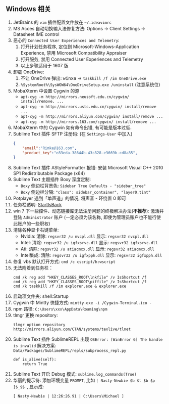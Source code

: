 ## Windows 相关

1. JetBrains 的 `vim` 插件配置文件放在 `~/.ideavimrc`
1. MS Acces 自动切换输入法修复方法:
   Options -> Client Settings -> Datasheet IME control
1. 恶心的 `Connected User Experiences and Telemetry`:
    1. 打开计划任务程序, 定位到 Microsoft-Windows-Application Experience,
        禁用 Microsoft Compatibility Appraiser
    2. 打开服务, 禁用 Connected User Experiences and Telemetry
    3. 以上步骤适用于 1607 版
1. 卸载 OneDrive:
    1. 不让 OneDrive 弹出: <kbd>win</kbd><kbd>x</kbd><kbd>a</kbd>
       -> `taskkill /f /im OneDrive.exe`
    2. `%SystemRoot%\SysWOW64\OneDriveSetup.exe /uninstall` (注意系统位)
1. MobaXterm 中设置 Cygwin 的源
    - `apt-cyg -m http://mirrors.neusoft.edu.cn/cygwin/ install/remove. ...`
    - `apt-cyg -m http://mirrors.ustc.edu.cn/cygwin/ install/remove ...`
    - `apt-cyg -m http://mirrors.aliyun.com/cygwin/ install/remove ...`
    - `apt-cyg -m http://mirrors.163.com/cygwin/ install/remove ...`
1. MobaXterm 中的 Cygwin 如有命令出错, 有可能是版本过低.
1. Sublime Text 插件 SFTP 注册码: (在 `Settings-User` 中加入)
    ```json
    {
        "email":"Rimke@163.com",
        "product_key":"e83eda-38644b-43c828-e3669b-cd8a85",
    }
    ```
1. Sublime Text 插件 AStyleFormatter 报错:
   安装 Microsoft Visual C++ 2010 SP1 Redistributable Package (x64)
1. Sublime Text 主题插件 Boxy 深度定制:
    - `Boxy` 侧边栏背景色: `Sidebar Tree Defaults - "sidebar_tree"`
    - `Boxy` 侧边栏分隔: `"class": sidebar_container", "layer0.tint"`
1. Potplayer 遇到「单声道」的情况, 将声音 - 环绕置 0 即可
1. 任务栏透明: [StartIsBack](http://www.zdfans.com/5573.html)
1. win 7 下一些控件、动态链接库无法注册问题的终极解决办法(**不推荐**):
   激活并登陆 `Administrator` 账户 (一定必须为该名称,
   即使为管理员账户也不能行使此账户的一些职权)
1. 清除各种显卡右键菜单:
    - Nvidia:
          清除: `regsvr32 /u nvcpl.dll`
          显示: `regsvr32 nvcpl.dll`
    - Intel:
          清除: `regsvr32 /u igfxsrvc.dll`
          显示: `regsvr32 igfxsrvc.dll`
    - Ati:
          清除: `regsvr32 /u atiacmxx.dll`
          显示: `regsvr32 atiacmxx.dll`
    - Intel集成:
          清除: `regsvr32 /u igfxpph.dll`
          显示: `regsvr32 igfxpph.dll`
1. 修复 vbs 默认打开方式: `cmd /c cscript/h:wscript`
1. 无法附着到任务栏：
    ```
    cmd /k reg add "HKEY_CLASSES_ROOT\lnkfile" /v IsShortcut /f
    cmd /k reg add "HKEY_CLASSES_ROOT\piffile" /v IsShortcut /f
    cmd /k taskkill /f /im explorer.exe & explorer.exe
    ```
1. 启动项文件夹: shell:Startup
1. Cygwin 中 Mintty 快捷方式: `mintty.exe -i /Cygwin-Terminal.ico -`
1. npm 路径: `C:\Users\xxx\AppData\Roaming\npm`
1. tlmgr 更换 repository:
   ```
   tlmgr option repository http://mirrors.aliyun.com/CTAN/systems/texlive/tlnet
   ```
1. Sublime Text 插件 SublimeREPL 出现
   `OSError: [WinError 6] The handle is invalid` 解决方案:
   `Data/Packages/SublimeREPL/repls/subprocess_repl.py`
   ```
   def is_alive(self):
       return True
   ```
1. Sublime Text 开启 Debug 模式: `sublime.log_commands(True)`
1. 华丽的提示符: 添加环境变量 `PROMPT`,
   比如 `[ Nasty-Newbie $b $t $b $p ]$_$$ `,
   显示成:
   ```
   [ Nasty-Newbie | 12:26:26.91 | C:\Users\Michael ]
   ```
